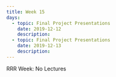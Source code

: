 ```yaml
---
title: Week 15
days:
  - topic: Final Project Presentations
    date: 2019-12-12
    description: 
  - topic: Final Project Presentations
    date: 2019-12-13
    description: 
---
```

RRR Week: No Lectures
